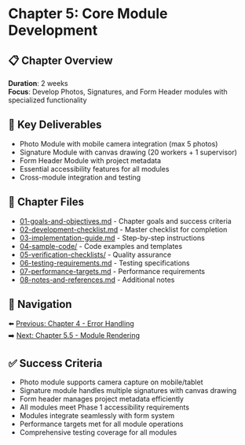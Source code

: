 # Chapter 5: Core Module Development

## 📋 Chapter Overview

**Duration**: 2 weeks  
**Focus**: Develop Photos, Signatures, and Form Header modules with specialized functionality

## 🎯 Key Deliverables

- Photo Module with mobile camera integration (max 5 photos)
- Signature Module with canvas drawing (20 workers + 1 supervisor)
- Form Header Module with project metadata
- Essential accessibility features for all modules
- Cross-module integration and testing

## 📁 Chapter Files

- [01-goals-and-objectives.md](./01-goals-and-objectives.md) - Chapter goals and success criteria
- [02-development-checklist.md](./02-development-checklist.md) - Master checklist for completion
- [03-implementation-guide.md](./03-implementation-guide.md) - Step-by-step instructions
- [04-sample-code/](./04-sample-code/) - Code examples and templates
- [05-verification-checklists/](./05-verification-checklists/) - Quality assurance
- [06-testing-requirements.md](./06-testing-requirements.md) - Testing specifications
- [07-performance-targets.md](./07-performance-targets.md) - Performance requirements
- [08-notes-and-references.md](./08-notes-and-references.md) - Additional notes

## 🔗 Navigation

⬅️ [Previous: Chapter 4 - Error Handling](../chapter-04-error-handling/README.md)  
➡️ [Next: Chapter 5.5 - Module Rendering](../chapter-05-5-module-rendering/README.md)

## ✅ Success Criteria

- Photo module supports camera capture on mobile/tablet
- Signature module handles multiple signatures with canvas drawing
- Form header manages project metadata efficiently
- All modules meet Phase 1 accessibility requirements
- Modules integrate seamlessly with form system
- Performance targets met for all module operations
- Comprehensive testing coverage for all modules
